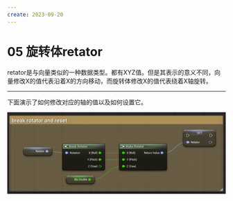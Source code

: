 ```yaml
---
create: 2023-09-20
---
```

# 05 旋转体retator

​	retator是与向量类似的一种数据类型。都有XYZ值。但是其表示的意义不同，向量修改X的值代表沿着X的方向移动，而旋转体修改X的值代表绕着X轴旋转。

---

下面演示了如何修改对应的轴的值以及如何设置它。

<img src="./assets/image-20230920083541683.png" alt="image-20230920083541683" style="zoom: 67%;" />